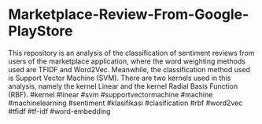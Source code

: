 # Marketplace-Review-From-Google-PlayStore
This repository is an analysis of the classification of sentiment reviews from users of the marketplace application, where the word weighting methods used are TFIDF and Word2Vec. Meanwhile, the classification method used is Support Vector Machine (SVM). There are two kernels used in this analysis, namely the kernel Linear and the kernel Radial Basis Function (RBF). #kernel #linear #svm #supportvectormachine #machine #machinelearning #sentiment #klasifikasi #clasification #rbf #word2vec #tfidf #tf-idf #word-embedding
